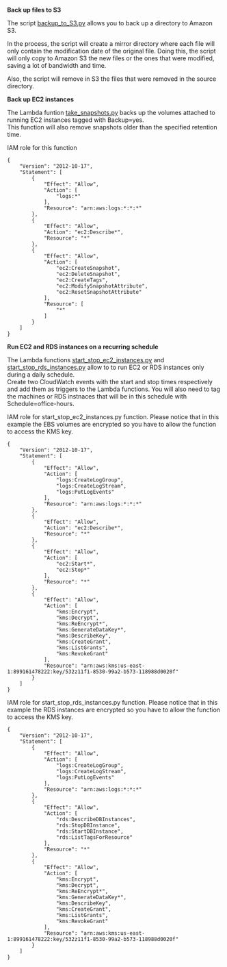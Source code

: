 **Back up files to S3**

The script [backup_to_S3.py](backup_to_S3.py) allows you to back up a directory to Amazon S3.

In the process, the script will create a mirror directory where each file will only contain the modification date of the original file. Doing this, the script will only copy to Amazon S3 the new files or the ones that were modified, saving a lot of bandwidth and time.

Also, the script will remove in S3 the files that were removed in the source directory.

**Back up EC2 instances**

The Lambda funtion [take_snapshots.py](take_snapshots.py) backs up the volumes attached to running EC2 instances tagged with Backup=yes. </br>
This function will also remove snapshots older than the specified retention time. 

IAM role for this function
```
{
    "Version": "2012-10-17",
    "Statement": [
        {
            "Effect": "Allow",
            "Action": [
                "logs:*"
            ],
            "Resource": "arn:aws:logs:*:*:*"
        },
        {
            "Effect": "Allow",
            "Action": "ec2:Describe*",
            "Resource": "*"
        },
        {
            "Effect": "Allow",
            "Action": [
                "ec2:CreateSnapshot",
                "ec2:DeleteSnapshot",
                "ec2:CreateTags",
                "ec2:ModifySnapshotAttribute",
                "ec2:ResetSnapshotAttribute"
            ],
            "Resource": [
                "*"
            ]
        }
    ]
}
```

**Run EC2 and RDS instances on a recurring schedule**

The Lambda functions [start_stop_ec2_instances.py](start_stop_ec2_instances.py) and [start_stop_rds_instances.py](start_stop_rds_instances.py) allow to to run EC2 or RDS instances only during a daily schedule. </br>
Create two CloudWatch events with the start and stop times respectively and add them as triggers to the Lambda functions. 
You will also need to tag the machines or RDS instnaces that will be in this schedule with Schedule=office-hours. 

IAM role for start_stop_ec2_instances.py function. Please notice that in this example the EBS volumes are encrypted so you have to allow the function to access the KMS key. 
```
{
    "Version": "2012-10-17",
    "Statement": [
        {
            "Effect": "Allow",
            "Action": [
                "logs:CreateLogGroup",
                "logs:CreateLogStream",
                "logs:PutLogEvents"
            ],
            "Resource": "arn:aws:logs:*:*:*"
        },
        {
            "Effect": "Allow",
            "Action": "ec2:Describe*",
            "Resource": "*"
        },
        {
            "Effect": "Allow",
            "Action": [
                "ec2:Start*",
                "ec2:Stop*"
            ],
            "Resource": "*"
        },
        {
            "Effect": "Allow",
            "Action": [
                "kms:Encrypt",
                "kms:Decrypt",
                "kms:ReEncrypt*",
                "kms:GenerateDataKey*",
                "kms:DescribeKey",
                "kms:CreateGrant",
                "kms:ListGrants",
                "kms:RevokeGrant"
            ],
            "Resource": "arn:aws:kms:us-east-1:899161478222:key/532z11f1-8530-99a2-b573-118988d0020f"
        }
    ]
}
```
IAM role for start_stop_rds_instances.py function. Please notice that in this example the RDS instances are encrypted so you have to allow the function to access the KMS key. 
```
{
    "Version": "2012-10-17",
    "Statement": [
        {
            "Effect": "Allow",
            "Action": [
                "logs:CreateLogGroup",
                "logs:CreateLogStream",
                "logs:PutLogEvents"
            ],
            "Resource": "arn:aws:logs:*:*:*"
        },
        {
            "Effect": "Allow",
            "Action": [
                "rds:DescribeDBInstances",
                "rds:StopDBInstance",
                "rds:StartDBInstance",
                "rds:ListTagsForResource"
            ],
            "Resource": "*"
        },
        {
            "Effect": "Allow",
            "Action": [
                "kms:Encrypt",
                "kms:Decrypt",
                "kms:ReEncrypt*",
                "kms:GenerateDataKey*",
                "kms:DescribeKey",
                "kms:CreateGrant",
                "kms:ListGrants",
                "kms:RevokeGrant"
            ],
            "Resource": "arn:aws:kms:us-east-1:899161478222:key/532z11f1-8530-99a2-b573-118988d0020f"
        }
    ]
}
```
